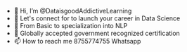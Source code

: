 - 👋 Hi, I’m @DataisgoodAddictiveLearning
- 👀 Let's connect for to launch your career in Data Science
- 🌱 From Basic to specialization into NLP
- 💞️ Globally accepted government recognized certification
- 📫 How to reach me 8755774755 Whatsapp

<!---
DataisgoodAddictiveLearning/DataisgoodAddictiveLearning is a placement hub
This course is recognized by the National Skill Development Corporation , a PPP under the Ministry of Skill Development and Entrepreneurship of the Government of India. You will receive a certificate cobranded by NSDC and Skill India on successful completion.
